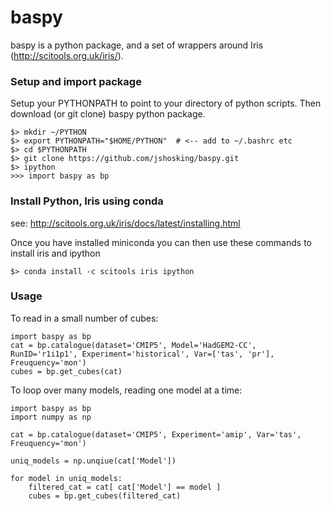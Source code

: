 # baspy

baspy is a python package, and a set of wrappers around Iris (http://scitools.org.uk/iris/).

### Setup and import package

Setup your PYTHONPATH to point to your directory of python scripts.  Then download (or git clone) baspy python package.

```
$> mkdir ~/PYTHON
$> export PYTHONPATH="$HOME/PYTHON"  # <-- add to ~/.bashrc etc
$> cd $PYTHONPATH
$> git clone https://github.com/jshosking/baspy.git
$> ipython
>>> import baspy as bp
```

### Install Python, Iris using conda

see: http://scitools.org.uk/iris/docs/latest/installing.html

Once you have installed miniconda you can then use these commands to install iris and ipython

```
$> conda install -c scitools iris ipython
```

### Usage

To read in a small number of cubes:

```
import baspy as bp
cat = bp.catalogue(dataset='CMIP5', Model='HadGEM2-CC', RunID='r1i1p1', Experiment='historical', Var=['tas', 'pr'], Freuquency='mon')
cubes = bp.get_cubes(cat)
```

To loop over many models, reading one model at a time:

```
import baspy as bp
import numpy as np

cat = bp.catalogue(dataset='CMIP5', Experiment='amip', Var='tas', Freuquency='mon')

uniq_models = np.unqiue(cat['Model'])

for model in uniq_models:
	filtered_cat = cat[ cat['Model'] == model ]
	cubes = bp.get_cubes(filtered_cat)
```